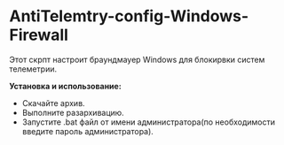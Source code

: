 # AntiTelemtry-config-Windows-Firewall
Этот скрпт настроит браундмауер Windows для блокирвки систем телеметрии.

<b> Установка и использование: </b>
* Скачайте архив.
* Выполните разархивацию.
* Запустите .bat файл от имени администратора(по необходимости введите пароль администратора).
